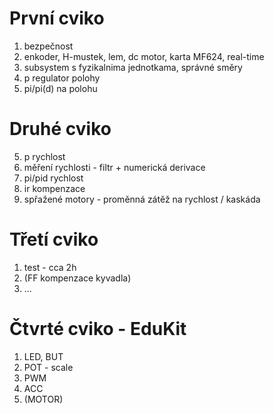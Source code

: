 # První cviko
1. bezpečnost
1. enkoder, H-mustek, lem, dc motor, karta MF624, real-time
2. subsystem s fyzikalnima jednotkama, správné směry
3. p regulator polohy
4. pi/pi(d) na polohu

# Druhé cviko
5. p rychlost
1. měření rychlosti - filtr + numerická derivace
6. pi/pid rychlost
7. ir kompenzace
8. spřažené motory - proměnná zátěž na rychlost / kaskáda

# Třetí cviko
1. test - cca 2h
1. (FF kompenzace kyvadla)
1. ...


# Čtvrté cviko - EduKit
1. LED, BUT
1. POT - scale
1. PWM
1. ACC
1. (MOTOR)
